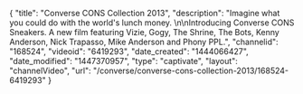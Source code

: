 {
    "title": "Converse CONS Collection 2013",
    "description": "Imagine what you could do with the world's lunch money. \n\nIntroducing Converse CONS Sneakers. A new film featuring Vizie, Gogy, The Shrine, The Bots, Kenny Anderson, Nick Trapasso, Mike Anderson and Phony PPL.",
    "channelid": "168524",
    "videoid": "6419293",
    "date_created": "1444066427",
    "date_modified": "1447370957",
    "type": "captivate",
    "layout": "channelVideo",
    "url": "\/converse\/converse-cons-collection-2013\/168524-6419293"
}